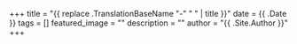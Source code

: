 +++
title =  "{{ replace .TranslationBaseName "-" " " | title }}"
date = {{ .Date }}
tags = []
featured_image = ""
description = ""
author = "{{ .Site.Author }}"
+++

 <!--more-->